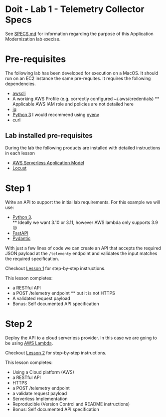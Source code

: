 # Doit - Lab 1 - Telemetry Collector Specs

See [SPECS.md](SPECS.md) for information regarding the purpose of this Application Modernization lab execise.

# Pre-requisites

The following lab has been developed for execution on a MacOS. It should run on an EC2 instance the same pre-requites. It requires the following dependencies.

* [awscli](https://docs.aws.amazon.com/cli/latest/userguide/getting-started-install.html)
* A working AWS Profile (e.g. correctly configured ~/.aws/credentials)
** Applicable AWS IAM role and policies are not detailed here
* [jq](https://stedolan.github.io/jq/)
* [Python 3](https://python.org) I would recommend using [pyenv](https://github.com/pyenv/pyenv)
* curl

## Lab installed pre-requisites

During the lab the following products are installed with detailed instructions in each lesson
* [AWS Serverless Application Model](https://docs.aws.amazon.com/serverless-application-model/latest/developerguide/install-sam-cli.html)
* [Locust](https://locust.io/)

# Step 1

Write an API to support the initial lab requirements. For this example we will use:

* [Python 3](https://www.python.org/).  
** Ideally we want 3.10 or 3.11, however AWS lambda only supports 3.9 😔
* [FastAPI](https://fastapi.tiangolo.com/)
* [Pydantic](https://docs.pydantic.dev/)

With just a few lines of code we can create an API that accepts the required JSON payload at the `/telementy` endpoint and validates the input matches the required specification.

Checkout [Lesson 1](lesson1/README.md) for step-by-step instructions.

This lesson completes:
* a RESTful API
* a POST /telemetry endpoint
** but it is not HTTPS
* A validated request payload
* Bonus: Self documented API specification

# Step 2

Deploy the API to a cloud serverless provider. In this case we are going to be using [AWS Lambda](https://aws.amazon.com/lambda/).

Checkout [Lesson 2](lesson2/README.md) for step-by-step instructions.

This lesson completes:
* Using a Cloud platform (AWS)
* a RESTful API
* HTTPS
* a POST /telemetry endpoint
* a validate request payload
* Serverless Implementation
* Reproducible (Version Control and README instructions)
* Bonus: Self documented API specification
